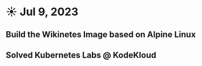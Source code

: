 # ☀️ Jul 9, 2023

## Build the Wikinetes Image based on Alpine Linux

## Solved Kubernetes Labs @ KodeKloud
